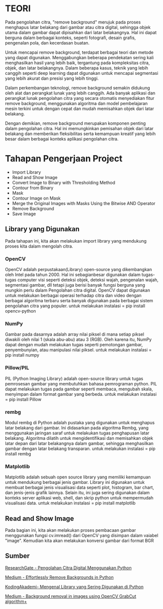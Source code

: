 
# TEORI

Pada pengolahan citra, "remove background" merujuk pada proses menghapus latar belakang dari gambar atau citra digital, sehingga objek utama dalam gambar dapat dipisahkan dari latar belakangnya. Hal ini dapat berguna dalam berbagai konteks, seperti fotografi, desain grafis, pengenalan pola, dan kecerdasan buatan.

Untuk mencapai remove background, terdapat berbagai teori dan metode yang dapat digunakan. Menggabungkan beberapa pendekatan sering kali menghasilkan hasil yang lebih baik, tergantung pada kompleksitas citra, objek, dan latar belakangnya. Dalam beberapa kasus, teknik yang lebih canggih seperti deep learning dapat digunakan untuk mencapai segmentasi yang lebih akurat dan presisi yang lebih tinggi.

Dalam perkembangan teknologi, remove background semakin didukung oleh alat dan perangkat lunak yang lebih canggih. Ada banyak aplikasi dan perangkat lunak pengolahan citra yang secara otomatis menyediakan fitur remove background, menggunakan algoritma dan model pembelajaran mesin terkini untuk dengan cepat dan mudah memisahkan objek dari latar belakang.

Dengan demikian, remove background merupakan komponen penting dalam pengolahan citra. Hal ini memungkinkan pemisahan objek dari latar belakang dan memberikan fleksibilitas serta kemampuan kreatif yang lebih besar dalam berbagai konteks aplikasi pengolahan citra.


# Tahapan Pengerjaan Project
- Import Library
- Read and Show Image
- Convert Image to Binary with Thresholding Method
- Contour from Binary
- Mask
- Contour Image on Mask
- Merge the Original Images with Masks Using the Bitwise AND Operator
- Remove Background
- Save Image

## Library yang Digunakan
Pada tahapan ini, kita akan melakukan import library yang mendukung proses kita dalam mengolah citra.
### OpenCV
OpenCV adalah perpustakaan(Library) open-source yang dikembangkan oleh Intel pada tahun 2000. Hal ini sebagianbesar digunakan dalam tugas-tugas computer visi seperti deteksi objek, deteksi wajah, pengenalan wajah, segmentasi gambar, dll tetapi juga berisi banyak fungsi berguna yang mungkin perlu dalam Pengolahan citra digital. OpenCV dapat digunakan untuk melakukan berbagai operasi terhadap citra dan video dengan berbagai algoritma terbaru serta banyak digunakan pada berbagai sistem pengolahan citra yang populer.
untuk melakukan instalasi = pip install opencv-python

### NumPy
Gambar pada dasarnya adalah array nilai piksel di mana setiap piksel diwakili oleh nilai 1 (skala abu-abu) atau 3 (RGB). Oleh karena itu, NumPy dapat dengan mudah melakukan tugas seperti pemotongan gambar, penyembunyian, atau manipulasi nilai piksel.
untuk melakukan instalasi = pip install numpy

### Pillow/PIL
PIL (Python Imaging Library) adalah open-source library untuk tugas pemrosesan gambar yang membutuhkan bahasa pemrograman python. PIL dapat melakukan tugas pada gambar seperti membaca, mengubah skala, menyimpan dalam format gambar yang berbeda.
untuk melakukan instalasi = pip install Pillow

### rembg
Modul rembg di Python adalah pustaka yang digunakan untuk menghapus latar belakang dari gambar. Ini didasarkan pada algoritma Rembg, yang menggunakan jaringan saraf untuk melakukan tugas penghapusan latar belakang. Algoritma dilatih untuk mengidentifikasi dan memisahkan objek latar depan dari latar belakangnya dalam gambar, sehingga menghasilkan gambar dengan latar belakang transparan.
untuk melakukan instalasi = pip install rembg

### Matplotlib
Matplotlib adalah sebuah open source library yang memiliki kemampuan untuk mendukung berbagai jenis gambar. Library ini digunakan untuk membuat berbagai jenis visualisasi data seperti plot, histogram, bar chart, dan jenis-jenis grafik lainnya. Selain itu, ini juga sering digunakan dalam konteks server aplikasi web, shell, dan skrip python untuk mempermudah visualisasi data.
untuk melakukan instalasi = pip install matplotlib

## Read and Show Image
Pada bagian ini, kita akan melakukan proses pembacaan gambar menggunakan fungsi cv.imread() dari OpenCV yang disimpan dalam vaiabel "image". Kemudian kita akan melakukan konversi gambar dari format BGR 


## Sumber

[ResearchGate - Pengolahan Citra Digital Menggunakan Python](https://www.researchgate.net/publication/358220979_Pengolahan_Citra_Digital_Menggunakan_Python)

[Medium - Effortlessly Remove Backgrounds in Python ](https://medium.com/@HeCanThink/rembg-effortlessly-remove-backgrounds-in-python-c2248501f992)

[KodingAkademi- Mengenal Library yang Sering Digunakan di Python](https://www.kodingakademi.id/matplotlib-mengenal-library-yang-sering-digunakan-di-python/)

[Medium - Background removal in images using OpenCV GrabCut algorithm+ ](https://medium.datadriveninvestor.com/background-removal-in-images-using-opencv-grabcut-algorithm-f2a35949417c)